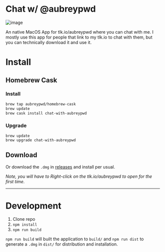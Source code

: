 # Chat w/ @aubreypwd

![image](https://user-images.githubusercontent.com/1753298/126911319-6641501f-57f9-4970-a4a6-5902ae4074e7.png)

An native MacOS App for tlk.io/aubreypwd where you can chat with me. I mostly use this app for people that link to my tlk.io to chat with them, but you can technically download it and use it.

# Install

## Homebrew Cask

### Install

```bash
brew tap aubreypwd/homebrew-cask
brew update
brew cask install chat-with-aubreypwd
```

### Upgrade

```
brew update
brew upgrade chat-with-aubreypwd
```

## Download

Or download the `.dmg` in [releases](https://github.com/aubreypwd/chat-with-aubreypwd-mac/releases/latest) and install per usual.

*_Note, you will have to Right-click on the tlk.io/aubreypwd to open for the first time._*

---

# Development

1. Clone repo
2. `npm install`
3. `npm run build`

`npm run build` will built the application to `build/` and  `npm run dist` to generate a `.dmg` in `dist/` for distribution and installation.
